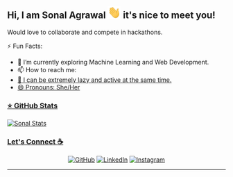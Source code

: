
<!--
**SonalAgrawal15/SonalAgrawal15** is a ✨ _special_ ✨ repository because its `README.md` (this file) appears on your GitHub profile.

Here are some ideas to get you started:

- 🔭 I’m currently working on ...
- 🌱 I’m currently learning ...
- 👯 I’m looking to collaborate on ...
- 🤔 I’m looking for help with ...
- 💬 Ask me about ...
- 📫 How to reach me: ...
- 😄 Pronouns: ...
- ⚡ Fun fact: ...
-->

## Hi, I am Sonal Agrawal <img src="https://raw.githubusercontent.com/ABSphreak/ABSphreak/master/gifs/Hi.gif" width="30px"> it's nice to meet you!

Would love to collaborate and compete in hackathons.

⚡ Fun Facts:
- 🌱 I’m currently exploring Machine Learning and Web Development.
- 📫 How to reach me: <a href="sonal.agrawal.15112@gmail.com">
- 💬 I can be extremely lazy and active at the same time.
- 😄 Pronouns: She/Her

 ### ⭐ GitHub Stats

 <p> 
    <img src="https://github-readme-stats.vercel.app/api?username=SonalAgrawal15&count_private=true&show_icons=true&theme=default&line" alt="Sonal Stats" width="420"/> 
 </p>

### Let's Connect :coffee:
<p align="center">
	<a href="https://github.com/SonalAgrawal15"><img src="https://img.icons8.com/bubbles/50/000000/github.png" alt="GitHub"/></a>
	<a href="https://www.linkedin.com/in/sonal-agrawal-ab0443203/"><img src="https://img.icons8.com/bubbles/50/000000/linkedin.png" alt="LinkedIn"/></a>
	<a href="https://www.instagram.com/_.sonal.agrawal._/"><img src="https://img.icons8.com/bubbles/50/000000/instagram.png" alt="Instagram"/></a>
<!-- 	<a href="https://twitter.com/Nikunjs07673277"><img src="https://img.icons8.com/bubbles/50/000000/twitter.png" alt="Twitter"/></a> -->
</p>

-----
